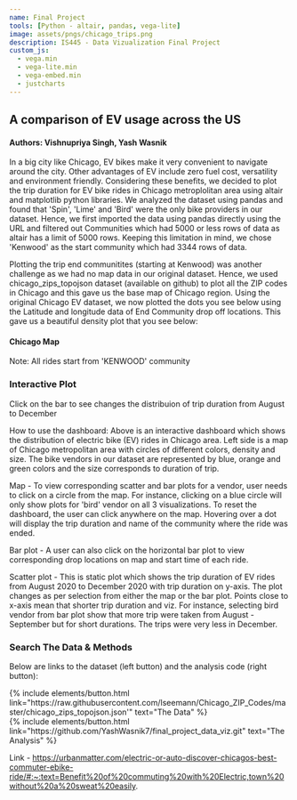 ```yaml
---
name: Final Project
tools: [Python - altair, pandas, vega-lite]
image: assets/pngs/chicago_trips.png
description: IS445 - Data Vizualization Final Project
custom_js:
  - vega.min
  - vega-lite.min
  - vega-embed.min
  - justcharts
---
```


## A comparison of EV usage across the US 
#### Authors: Vishnupriya Singh, Yash Wasnik
In a big city like Chicago, EV bikes make it very convenient to navigate around the city. Other advantages of EV include zero fuel cost, versatility
and environment friendly. Considering these benefits, we decided to plot the trip duration for EV bike rides in Chicago metroplolitan area using 
altair and matplotlib python libraries. We analyzed the dataset using pandas and found that 'Spin', 'Lime' and 'Bird' were the only bike providers in
our dataset. Hence, we first imported the data using pandas directly using the URL and filtered out Communities which had 5000 or less rows of data as
altair has a limit of 5000 rows. Keeping this limitation in mind, we chose 'Kenwood' as the start community which had 3344 rows of data. 

Plotting the trip end communitites (starting at Kenwood) was another challenge as we had no map data in our original dataset. Hence, we used chicago_zips_topojson
dataset (available on github) to plot all the ZIP codes in Chicago and this gave us the base map of Chicago region. Using the original Chicago EV dataset, we now
plotted the dots you see below using the Latitude and longitude data of End Community drop off locations. This gave us a beautiful density plot that you see below:

#### Chicago Map

<vegachart schema-url="{{ site.baseurl }}/assets/json/chicago_map.json" style="width: 100%"></vegachart>
Note: All rides start from 'KENWOOD' community


### Interactive Plot

<vegachart schema-url="{{ site.baseurl }}/assets/json/final_interactive_plot.json" style="width: 100%"></vegachart>

Click on the bar to see changes the distribuion of trip duration from August to December

How to use the dashboard:
Above is an interactive dashboard which shows the distribution of electric bike (EV) rides in Chicago area. Left side is a map of Chicago metropolitan area with circles of different colors, density and size. The bike vendors in our dataset are represented by blue, orange and green colors and the size corresponds to duration of trip.

Map - To view corresponding scatter and bar plots for a vendor, user needs to click on a circle from the map. For instance, clicking on a blue circle will only show plots for 'bird' vendor on all 3 visualizations. To reset the dashboard, the user can click anywhere on the map. Hovering over a dot will display the trip duration and name of the community where the ride was ended.

Bar plot - A user can also click on the horizontal bar plot to view corresponding drop locations on map and start time of each ride.

Scatter plot - This is static plot which shows the trip duration of EV rides from August 2020 to December 2020 with trip duration on y-axis. The plot changes as per selection from either the map or the bar plot. Points close to x-axis mean that shorter trip duration and viz. For instance, selecting bird vendor from bar plot show that more trip were taken from August - September but for short durations. The trips were very less in December.



### Search The Data & Methods

Below are links to the dataset (left button) and the analysis code (right button):

<!-- these are written in a combo of html and liquid --> 

<div class="left">
{% include elements/button.html link="https://raw.githubusercontent.com/lseemann/Chicago_ZIP_Codes/master/chicago_zips_topojson.json'" text="The Data" %}
</div>

<div class="right">
{% include elements/button.html link="https://github.com/YashWasnik7/final_project_data_viz.git" text="The Analysis" %}
</div>


Link - https://urbanmatter.com/electric-or-auto-discover-chicagos-best-commuter-ebike-ride/#:~:text=Benefit%20of%20commuting%20with%20Electric,town%20without%20a%20sweat%20easily.